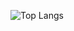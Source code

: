 ![Top Langs](https://github-readme-stats.vercel.app/api/top-langs/?username=HyperMutekiXXX&layout=compact&theme=tokyonight)
